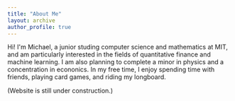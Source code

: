 ```yaml
---
title: "About Me"
layout: archive
author_profile: true
---
```


Hi! I'm Michael, a junior studing computer science and mathematics at MIT, and am particularly interested in the fields of quantitative finance and machine learning. I am also planning to complete a minor in physics and a concentration in econonics. In my free time, I enjoy spending time with friends, playing card games, and riding my longboard.

(Website is still under construction.)
